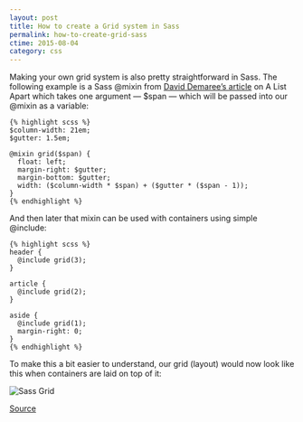 ```yaml
---
layout: post
title: How to create a Grid system in Sass
permalink: how-to-create-grid-sass
ctime: 2015-08-04
category: css
---
```


Making your own grid system is also pretty straightforward in Sass. The following example is a Sass @mixin from [David Demaree’s article](http://www.alistapart.com/articles/getting-started-with-sass/) on A List Apart which takes one argument — $span — which will be passed into our @mixin as a variable:

	{% highlight scss %}
    $column-width: 21em;
    $gutter: 1.5em;

    @mixin grid($span) {
      float: left;
      margin-right: $gutter;
      margin-bottom: $gutter;
      width: ($column-width * $span) + ($gutter * ($span - 1));
    }
    {% endhighlight %}

And then later that mixin can be used with containers using simple @include:

	{% highlight scss %}
    header {
      @include grid(3);
    }

    article {
      @include grid(2);
    }

    aside {
      @include grid(1);
      margin-right: 0;
    }
    {% endhighlight %}
    
To make this a bit easier to understand, our grid (layout) would now look like this when containers are laid on top of it:

![Sass Grid](../assets/img/sass-grid.png)


[Source](http://viljamis.com/blog/2012/extending-css/)